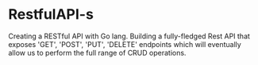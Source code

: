 # RestfulAPI-s
Creating a RESTful API with Go lang. Building a fully-fledged Rest API that exposes 'GET', 'POST', 'PUT', 'DELETE' endpoints which will eventually allow us to perform the full range of CRUD operations.
